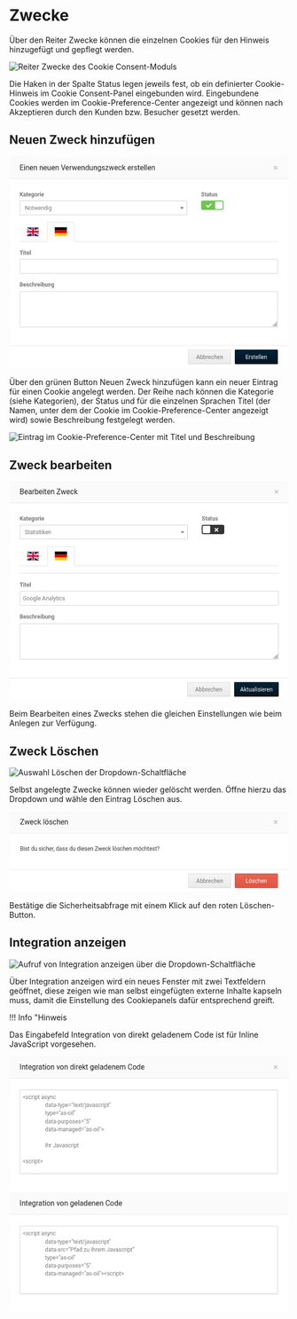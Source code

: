 # Zwecke 

Über den Reiter Zwecke können die einzelnen Cookies für den Hinweis hinzugefügt und gepflegt werden.

![](Bilder/cookie_consent/cookieconsent_zwecke.png "Reiter Zwecke des Cookie
      Consent-Moduls")

Die Haken in der Spalte Status legen jeweils fest, ob ein definierter Cookie-Hinweis im Cookie Consent-Panel eingebunden wird. Eingebundene Cookies werden im Cookie-Preference-Center angezeigt und können nach Akzeptieren durch den Kunden bzw. Besucher gesetzt werden.

## Neuen Zweck hinzufügen 

![](Bilder/cookie_consent/cookieconsent_neuenZweckErstellen.png "Eingabemaske zum Erstellen eines neuen Zwecks")

Über den grünen Button Neuen Zweck hinzufügen kann ein neuer Eintrag für einen Cookie angelegt werden. Der Reihe nach können die Kategorie \(siehe Kategorien\), der Status und für die einzelnen Sprachen Titel \(der Namen, unter dem der Cookie im Cookie-Preference-Center angezeigt wird\) sowie Beschreibung festgelegt werden.

![](Bilder/cookie_consent/cookieconsent_cookie_preference_center_titel_beschreibung.png "Eintrag im Cookie-Preference-Center mit
        Titel und Beschreibung")

## Zweck bearbeiten 

![](Bilder/cookie_consent/cookieconsent_ZweckBearbeiten.png "Eingabemaske zum Bearbeiten eines bestehenden Zwecks")

Beim Bearbeiten eines Zwecks stehen die gleichen Einstellungen wie beim Anlegen zur Verfügung.

## Zweck Löschen 

![](Bilder/cookie_consent/cookieconsent_ZweckDropdown.png "Auswahl Löschen der
        Dropdown-Schaltfläche")

Selbst angelegte Zwecke können wieder gelöscht werden. Öffne hierzu das Dropdown und wähle den Eintrag Löschen aus.

![](Bilder/cookie_consent/cookieconsent_ZweckLoeschen.png "Sicherheitsabfrage beim Löschen eines Zwecks")

Bestätige die Sicherheitsabfrage mit einem Klick auf den roten Löschen-Button.

## Integration anzeigen 

![](Bilder/cookie_consent/cookieconsent_integrationAnzeigen.png "Aufruf von Integration anzeigen über die
        Dropdown-Schaltfläche")

Über Integration anzeigen wird ein neues Fenster mit zwei Textfeldern geöffnet, diese zeigen wie man selbst eingefügten externe Inhalte kapseln muss, damit die Einstellung des Cookiepanels dafür entsprechend greift.

!!! Info "Hinweis
	

Das Eingabefeld Integration von direkt geladenem Code ist für Inline JavaScript vorgesehen.

![](Bilder/cookie_consent/cookieconsent_integration.png "Codebausteine für die Integration von JavaScript-Code")




